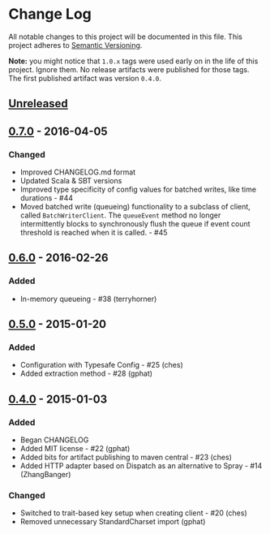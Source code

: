 # Change Log
All notable changes to this project will be documented in this file.
This project adheres to [Semantic Versioning](http://semver.org/).

**Note:** you might notice that `1.0.x` tags were used early on in the life of this project. Ignore them. No release artifacts were published for those tags. The first published artifact was version `0.4.0`.


## [Unreleased][unreleased]

## [0.7.0] - 2016-04-05
### Changed
- Improved CHANGELOG.md format
- Updated Scala & SBT versions
- Improved type specificity of config values for batched writes, like time durations - #44
- Moved batched write (queueing) functionality to a subclass of client, called `BatchWriterClient`. The `queueEvent` method no longer intermittently blocks to synchronously flush the queue if event count threshold is reached when it is called. - #45

## [0.6.0] - 2016-02-26
### Added
- In-memory queueing - #38 (terryhorner)

## [0.5.0] - 2015-01-20
### Added
- Configuration with Typesafe Config - #25 (ches)
- Added extraction method - #28 (gphat)

## [0.4.0] - 2015-01-03
### Added
* Began CHANGELOG
* Added MIT license - #22 (gphat)
* Added bits for artifact publishing to maven central - #23 (ches)
* Added HTTP adapter based on Dispatch as an alternative to Spray - #14 (ZhangBanger)

### Changed
* Switched to trait-based key setup when creating client - #20 (ches)
* Removed unnecessary StandardCharset import (gphat)

[unreleased]: https://github.com/keenlabs/KeenClient-Scala/compare/v0.7.0...HEAD
[0.7.0]: https://github.com/keenlabs/KeenClient-Scala/compare/v0.6.0...v0.7.0
[0.6.0]: https://github.com/keenlabs/KeenClient-Scala/compare/v0.5.0...v0.6.0
[0.5.0]: https://github.com/keenlabs/KeenClient-Scala/compare/v1.0.3...v0.5.0
[0.4.0]: https://github.com/keenlabs/KeenClient-Scala/compare/v1.0.0...v0.5.0
